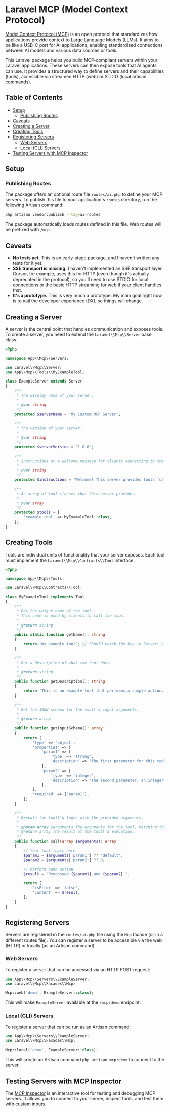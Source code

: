 # Laravel MCP (Model Context Protocol)

[Model Context Protocol (MCP)](https://modelcontextprotocol.io/) is an open protocol that standardizes how applications provide context to Large Language Models (LLMs). It aims to be like a USB-C port for AI applications, enabling standardized connections between AI models and various data sources or tools.

This Laravel package helps you build MCP-compliant servers within your Laravel applications. These servers can then expose tools that AI agents can use. It provides a structured way to define servers and their capabilities (tools), accessible via streamed HTTP (web) or STDIO (local artisan commands).

## Table of Contents

- [Setup](#setup)
  - [Publishing Routes](#publishing-routes)
- [Caveats](#caveats)
- [Creating a Server](#creating-a-server)
- [Creating Tools](#creating-tools)
- [Registering Servers](#registering-servers)
  - [Web Servers](#web-servers)
  - [Local (CLI) Servers](#local-cli-servers)
- [Testing Servers with MCP Inspector](#testing-servers-with-mcp-inspector)

## Setup

### Publishing Routes

The package offers an optional route file `routes/ai.php` to define your MCP servers. To publish this file to your application\'s `routes` directory, run the following Artisan command:

```bash
php artisan vendor:publish --tag=ai-routes
```

The package automatically loads routes defined in this file. Web routes will be prefixed with `/mcp`.

## Caveats

- **No tests yet.** This is an early-stage package, and I haven't written any tests for it yet.
- **SSE transport is missing.** I haven't implemented an SSE transport layer. Cursor, for example, uses this for HTTP (even though it's actually deprecated in the protocol), so you'll need to use STDIO for local connections or the basic HTTP streaming for web if your client handles that.
- **It's a prototype.** This is very much a prototype. My main goal right now is to nail the developer experience (DX), so things will change.

## Creating a Server

A server is the central point that handles communication and exposes tools. To create a server, you need to extend the `Laravel\\Mcp\\Server` base class.

```php
<?php

namespace App\\Mcp\\Servers;

use Laravel\\Mcp\\Server;
use App\\Mcp\\Tools\\MyExampleTool;

class ExampleServer extends Server
{
    /**
     * The display name of your server.
     *
     * @var string
     */
    protected $serverName = 'My Custom MCP Server';

    /**
     * The version of your server.
     *
     * @var string
     */
    protected $serverVersion = '1.0.0';

    /**
     * Instructions or a welcome message for clients connecting to the server.
     *
     * @var string
     */
    protected $instructions = 'Welcome! This server provides tools for X, Y, and Z.';

    /**
     * An array of tool classes that this server provides.
     *
     * @var array
     */
    protected $tools = [
        'example_tool' => MyExampleTool::class,
    ];
}

```

## Creating Tools

Tools are individual units of functionality that your server exposes. Each tool must implement the `Laravel\\Mcp\\Contracts\\Tool` interface.

```php
<?php

namespace App\\Mcp\\Tools;

use Laravel\\Mcp\\Contracts\\Tool;

class MyExampleTool implements Tool
{
    /**
     * Get the unique name of the tool.
     * This name is used by clients to call the tool.
     *
     * @return string
     */
    public static function getName(): string
    {
        return 'my_example_tool'; // Should match the key in Server\'s $tools array
    }

    /**
     * Get a description of what the tool does.
     *
     * @return string
     */
    public function getDescription(): string
    {
        return 'This is an example tool that performs a sample action.';
    }

    /**
     * Get the JSON schema for the tool\'s input arguments.
     *
     * @return array
     */
    public function getInputSchema(): array
    {
        return [
            'type' => 'object',
            'properties' => [
                'param1' => [
                    'type' => 'string',
                    'description' => 'The first parameter for this tool.',
                ],
                'param2' => [
                    'type' => 'integer',
                    'description' => 'The second parameter, an integer.',
                ],
            ],
            'required' => ['param1'],
        ];
    }

    /**
     * Execute the tool\'s logic with the provided arguments.
     *
     * @param array $arguments The arguments for the tool, matching the input schema.
     * @return array The result of the tool\'s execution.
     */
    public function call(array $arguments): array
    {
        // Your tool logic here
        $param1 = $arguments['param1'] ?? 'default';
        $param2 = $arguments['param2'] ?? 0;

        // Perform some action
        $result = "Processed {$param1} and {$param2}.";

        return [
            'isError' => 'false',
            'content' => $result,
        ];
    }
}

```

## Registering Servers

Servers are registered in the `routes/ai.php` file using the `Mcp` facade (or in a different routes file). You can register a server to be accessible via the web (HTTP) or locally (as an Artisan command).

### Web Servers

To register a server that can be accessed via an HTTP POST request:

```php
use App\\Mcp\\Servers\\ExampleServer;
use Laravel\\Mcp\\Facades\\Mcp;

Mcp::web('demo', ExampleServer::class);
```
This will make `ExampleServer` available at the `/mcp/demo` endpoint.

### Local (CLI) Servers

To register a server that can be run as an Artisan command:

```php
use App\\Mcp\\Servers\\ExampleServer;
use Laravel\\Mcp\\Facades\\Mcp;

Mcp::local('demo', ExampleServer::class);
```
This will create an Artisan command `php artisan mcp:demo` to connect to the server.

## Testing Servers with MCP Inspector

The [MCP Inspector](https://modelcontextprotocol.io/docs/tools/inspector) is an interactive tool for testing and debugging MCP servers. It allows you to connect to your server, inspect tools, and test them with custom inputs.
